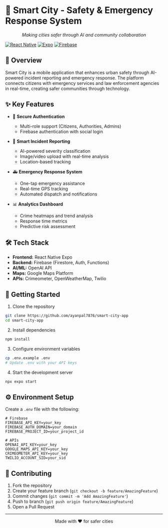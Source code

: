 # 🌆 Smart City - Safety & Emergency Response System

<p align="center">
  <i>Making cities safer through AI and community collaboration</i>
</p>

[![React Native](https://img.shields.io/badge/React_Native-20232A?style=for-the-badge&logo=react&logoColor=61DAFB)](https://reactnative.dev/)
[![Expo](https://img.shields.io/badge/Expo-000020?style=for-the-badge&logo=expo&logoColor=white)](https://expo.dev/)
[![Firebase](https://img.shields.io/badge/Firebase-039BE5?style=for-the-badge&logo=Firebase&logoColor=white)](https://firebase.google.com/)

## 📱 Overview

Smart City is a mobile application that enhances urban safety through AI-powered incident reporting and emergency response. The platform connects citizens with emergency services and law enforcement agencies in real-time, creating safer communities through technology.

## ✨ Key Features

- 🔐 **Secure Authentication**
  - Multi-role support (Citizens, Authorities, Admins)
  - Firebase authentication with social login

- 🚨 **Smart Incident Reporting**
  - AI-powered severity classification
  - Image/video upload with real-time analysis
  - Location-based tracking

- 🚑 **Emergency Response System**
  - One-tap emergency assistance
  - Real-time GPS tracking
  - Automated dispatch and notifications

- 📊 **Analytics Dashboard**
  - Crime heatmaps and trend analysis
  - Response time metrics
  - Predictive risk assessment

## 🛠️ Tech Stack

- **Frontend:** React Native Expo
- **Backend:** Firebase (Firestore, Auth, Functions)
- **AI/ML:** OpenAI API
- **Maps:** Google Maps Platform
- **APIs:** Crimeometer, OpenWeatherMap, Twilio

## 🚀 Getting Started

1. Clone the repository
```bash
git clone https://github.com/ayanpal7876/smart-city-app
cd smart-city-app
```

2. Install dependencies
```bash
npm install
```

3. Configure environment variables
```bash
cp .env.example .env
# Update .env with your API keys
```

4. Start the development server
```bash
npx expo start
```

## ⚙️ Environment Setup

Create a `.env` file with the following:

```env
# Firebase
FIREBASE_API_KEY=your_key
FIREBASE_AUTH_DOMAIN=your_domain
FIREBASE_PROJECT_ID=your_project_id

# APIs
OPENAI_API_KEY=your_key
GOOGLE_MAPS_API_KEY=your_key
CRIMEOMETER_API_KEY=your_key
TWILIO_ACCOUNT_SID=your_sid
```

## 🤝 Contributing

1. Fork the repository
2. Create your feature branch (`git checkout -b feature/AmazingFeature`)
3. Commit changes (`git commit -m 'Add AmazingFeature'`)
4. Push to branch (`git push origin feature/AmazingFeature`)
5. Open a Pull Request


---

<p align="center">
  Made with ❤️ for safer cities
</p>
